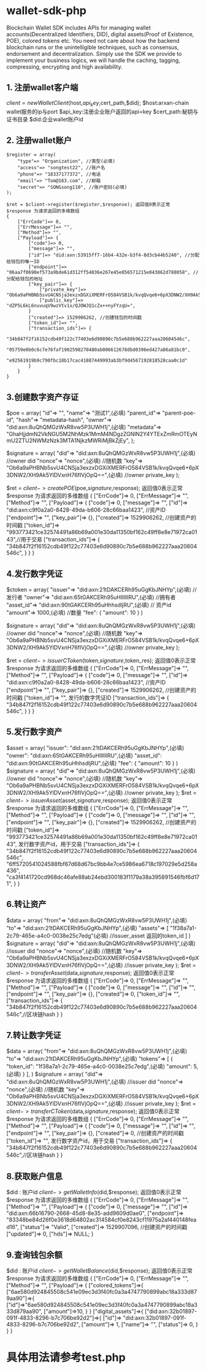 # wallet-sdk-php
 Blockchain Wallet SDK includes APIs for managing wallet accounts(Decentralized Identifiers, DID), digital assets(Proof of Existence, POE), colored tokens etc.  You need not care about how the backend blockchain runs or the unintelligible techniques, such as consensus, endorsement and decentralization. Simply use the SDK we provide to implement your business logics, we will handle the caching, tagging, compressing, encrypting and high availability.

## 1. 注册wallet客户端
$client = new WalletClient($host,$api_key,$cert_path,$did);
$host:arxan-chain wallet服务的ip与port
$api_key:注册企业账户返回的api=key
$cert_path:秘钥与证书目录
$did:企业wallet账户id

## 2. 注册wallet账户
```code
$register = array(
    "type"=> "Organization", //类型(必填)
    "access"=> "songtest22", //账户名
    "phone"=> "18337177372", //电话
    "email"=> "Tom@163.com", //邮箱
    "secret"=> "SONGsong110", //账户密码(必填)
);

$ret = $client->register($register,$response); 返回值0表示正常
$response 为请求返回的多维数组
{
    ["ErrCode"]=> 0,
    ["ErrMessage"]=> "",
    ["Method"]=> "",
    ["Payload"]=> {
        ["code"]=> 0,
        ["message"]=> "",
        ["id"]=> "did:axn:53915ff7-16b4-432e-b3f4-8d3cb44b5240", //分配给钱包的唯一ID
        ["endpoint"]=> "06aa7f0690ef573a9bde61d312ff54036e267e45e856571215e043862d788058", //分配给钱包的地址
        ["key_pair"]=> {
            ["private_key"]=> "Ob6a9aPHBNb5svU4CNSja3exzxDGXiXMERFrO584VSB1k/kvqQvqe6+6pX3DNW2/XH9Ak5YlDVxnH76fIVjOpQ==",
            ["public_key"]=> "dZP5L6kL6nuvuqV9wzVtv1x/QJOWJQ1cZx++nyFYzqU=",
        }
        ["created"]=> 1529906262, //创建钱包的时间戳
        ["token_id"]=> "",
        ["transaction_ids"]=> {
            "34b847f2f16152cdb49f122c77403e6d90890c7b5e688b962227aaa20604546c",
            "05759e0b0c6c7e76faf1902598270480ab006612678dbd0396ed427a86a81bc0",
            "e92561919b9c790fbc18b17cac41887449993ab3bf9d4567192818528caa0c1d"
        }
    }
}
```

## 3.创建数字资产存证
$poe = array(
    "id"=> "",
    "name"=> "测试1",(必填)
    "parent_id"=> "parent-poe-id",
    "hash"=> "metadata-hash",
    "owner"=> "did:axn:8uQhQMGzWxR8vw5P3UWH1j",(必填)
    "metadata"=> "GhaHjjdmN2VkNGU5M2NhMzk1MmM4NDgzZGNlN2Y4YTExZmRmOTEyNmU2ZTU2NWMzNzk3MTA1NjkzMWRiMjBkZjEy",
);

$signature = array(
    "did"=> "did:axn:8uQhQMGzWxR8vw5P3UWH1j",(必填) //owner did
    "nonce"=> "nonce",(必填) //随机数
    "key"=> "Ob6a9aPHBNb5svU4CNSja3exzxDGXiXMERFrO584VSB1k/kvqQvqe6+6pX3DNW2/XH9Ak5YlDVxnH76fIVjOpQ==",(必填) //owner private_key
);

$ret = $client->createPOE($poe,$signature,$response); 返回值0表示正常
$response 为请求返回的多维数组
{
    ["ErrCode"]=> 0,
    ["ErrMessage"]=> "",
    ["Method"]=> "",
    ["Payload"]=> {
        ["code"]=> 0,
        ["message"]=> "",
        ["id"]=> "did:axn:c9f0a2a0-8428-49da-b606-28c66baa1423", //资产ID
        ["endpoint"]=> "", 
        ["key_pair"]=> {},
        ["created"]=> 1529906262, //创建资产的时间戳
        ["token_id"]=> "993773421ce32574491a86b69a001e30da11350bf162c49ff8e8e71972ca0143",//用于交易
        ["transaction_ids"]=> {
            "34b847f2f16152cdb49f122c77403e6d90890c7b5e688b962227aaa20604546c",
        }
    }
}

## 4.发行数字凭证
$ctoken = array(
    "issuer"=> "did:axn:21tDAKCERh95uGgKbJNHYp",(必填) //发行者
    "owner"=> "did:axn:65tGAKCERh95uHllllllRU",(必填) //拥有者 
    "asset_id"=> "did:axn:90tGAKCERh95uHhhsdljRU",(必填) // 资产id
    "amount"=> 1000,(必填) //数量
    "fee": {
        "amount": 10
    }
)

$signature = array(
    "did"=> "did:axn:8uQhQMGzWxR8vw5P3UWH1j",(必填) //owner did
    "nonce"=> "nonce",(必填) //随机数
    "key"=> "Ob6a9aPHBNb5svU4CNSja3exzxDGXiXMERFrO584VSB1k/kvqQvqe6+6pX3DNW2/XH9Ak5YlDVxnH76fIVjOpQ==",(必填) //owner private_key
);

$ret = $client->issuerCToken($token,$signature,$token_res); 返回值0表示正常
$response 为请求返回的多维数组
{
    ["ErrCode"]=> 0,
    ["ErrMessage"]=> "",
    ["Method"]=> "",
    ["Payload"]=> {
        ["code"]=> 0,
        ["message"]=> "",
        ["id"]=> "did:axn:c9f0a2a0-8428-49da-b606-28c66baa1423", //资产ID
        ["endpoint"]=> "", 
        ["key_pair"]=> {},
        ["created"]=> 1529906262, //创建资产的时间戳
        ["token_id"]=> "", 发行的数字凭证ID
        ["transaction_ids"]=> {
            "34b847f2f16152cdb49f122c77403e6d90890c7b5e688b962227aaa20604546c",
        }
    }
}

## 5.发行数字资产
$asset = array(
    "issuer": "did:axn:21tDAKCERh95uGgKbJNHYp",(必填)
    "owner": "did:axn:65tGAKCERh95uHllllllRU",(必填)
    "asset_id": "did:axn:90tGAKCERh95uHhhsdljRU",(必填)
    "fee": {
        "amount": 10
    }
)
$signature = array(
    "did"=> "did:axn:8uQhQMGzWxR8vw5P3UWH1j",(必填) //owner did
    "nonce"=> "nonce",(必填) //随机数
    "key"=> "Ob6a9aPHBNb5svU4CNSja3exzxDGXiXMERFrO584VSB1k/kvqQvqe6+6pX3DNW2/XH9Ak5YlDVxnH76fIVjOpQ==",(必填) //owner private_key
);
$ret = $client->issuerAsset($asset,$signature,$response); 返回值0表示正常
$response 为请求返回的多维数组
{
    ["ErrCode"]=> 0,
    ["ErrMessage"]=> "",
    ["Method"]=> "",
    ["Payload"]=> {
        ["code"]=> 0,
        ["message"]=> "",
        ["id"]=> "", 
        ["endpoint"]=> "", 
        ["key_pair"]=> {},
        ["created"]=> 1529906262, //创建资产的时间戳
        ["token_id"]=> "993773421ce32574491a86b69a001e30da11350bf162c49ff8e8e71972ca0143", 发行数字资产id，用于交易
        ["transaction_ids"]=> {
            "34b847f2f16152cdb49f122c77403e6d90890c7b5e688b962227aaa20604546c",
            "6ff5720541024588fbf67d68d67bc9bb4e7ce5986ea6718c197029e5d258a436",
            "ca3f4141720cd968dc46afe88ab24ebd300183f1179a38a395891546fbf6d171",
    }
}

## 6.转让资产
$data = array(
    "from"=> "did:axn:8uQhQMGzWxR8vw5P3UWH1j",(必填)
    "to"=> "did:axn:21tDAKCERh95uGgKbJNHYp",(必填)
    "assets"=> [
        "1f38a7a1-2c79-465e-a4c0-0038e25c7edg"(必填) //issuer_asset 返回的token_id
    ]
)
$signature = array(
    "did"=> "did:axn:8uQhQMGzWxR8vw5P3UWH1j",(必填) //issuer did
    "nonce"=> "nonce",(必填) //随机数
    "key"=> "Ob6a9aPHBNb5svU4CNSja3exzxDGXiXMERFrO584VSB1k/kvqQvqe6+6pX3DNW2/XH9Ak5YlDVxnH76fIVjOpQ==",(必填) //issuer private_key
);
$ret = $client->transferAsset($data,$signature,$response); 返回值0表示正常
$response 为请求返回的多维数组
{
    ["ErrCode"]=> 0,
    ["ErrMessage"]=> "",
    ["Method"]=> "",
    ["Payload"]=> {
        ["code"]=> 0,
        ["message"]=> "",
        ["id"]=> "", 
        ["endpoint"]=> "", 
        ["key_pair"]=> {},
        ["created"]=> 0,
        ["token_id"]=> "", 
        ["transaction_ids"]=> {
            "34b847f2f16152cdb49f122c77403e6d90890c7b5e688b962227aaa20604546c",//区块链hash
    }
}

## 7.转让数字凭证
$data = array(
    "from"=> "did:axn:8uQhQMGzWxR8vw5P3UWH1j",(必填)
    "to"=> "did:axn:21tDAKCERh95uGgKbJNHYp",(必填)
    "tokens"=> [
        {
            "token_id": "1f38a7a1-2c79-465e-a4c0-0038e25c7edg",(必填)
            "amount": 5,(必填)
        }
    ],
)
$signature = array(
    "did"=> "did:axn:8uQhQMGzWxR8vw5P3UWH1j",(必填) //issuer did
    "nonce"=> "nonce",(必填) //随机数
    "key"=> "Ob6a9aPHBNb5svU4CNSja3exzxDGXiXMERFrO584VSB1k/kvqQvqe6+6pX3DNW2/XH9Ak5YlDVxnH76fIVjOpQ==",(必填) //issuer private_key
);
$ret = $client->transferCToken($data,$signature,$response); 返回值0表示正常
$response 为请求返回的多维数组
{
    ["ErrCode"]=> 0,
    ["ErrMessage"]=> "",
    ["Method"]=> "",
    ["Payload"]=> {
        ["code"]=> 0,
        ["message"]=> "",
        ["id"]=> "", 
        ["endpoint"]=> "", 
        ["key_pair"]=> {},
        ["created"]=> 0, //创建资产的时间戳
        ["token_id"]=> "", 发行数字资产id，用于交易
        ["transaction_ids"]=> {
            "34b847f2f16152cdb49f122c77403e6d90890c7b5e688b962227aaa20604546c",//区块链hash
    }
}

## 8.获取账户信息
$did : 账户id
$client->getWalletInfo($did,$response); 返回值0表示正常
$response 为请求返回的多维数组
{
    ["ErrCode"]=> 0,
    ["ErrMessage"]=> "",
    ["Method"]=> "",
    ["Payload"]=> {
        ["code"]=> 0,
        ["message"]=> "",
        ["id"]=> "did:axn:66b16790-2668-45d8-8e35-add9609d0ae0", 
        ["endpoint"]=> "83348be84d26f0e3618d64802ac314584cf0e8243cf11975a2af440148fead16", 
        ["status"]=> "Valid",
        ["created"]=> 1529907096, //创建资产的时间戳
        ["updated"]=> 0,
        ["hds"]=> NULL;
}

## 9.查询钱包余额
$did : 账户id
$client->getWalletBalance($did,$response); 返回值0表示正常
$response 为请求返回的多维数组
{
    ["ErrCode"]=> 0,
    ["ErrMessage"]=> "",
    ["Method"]=> "",
    ["Payload"]=> {
        ["colored_tokens"]=>{
            ["6ae580d924845508c541e09ec3d3f40fc0a3a4747790899abc18a333d879aa90"]=>{
                ["id"]=>"6ae580d924845508c541e09ec3d3f40fc0a3a4747790899abc18a333d879aa90",
                ["amount"]=>10,
            }
        }
        ["digital_assets"]=>{
            ["did:axn:32b01897-091f-4833-8296-b7c706be92d2"]=>{
                ["id"]=> "did:axn:32b01897-091f-4833-8296-b7c706be92d2",
                ["amount"]=> 1,
                ["name"]=> "",
                ["status"]=> 0,
            }
        }
}

# 具体用法请参考test.php
